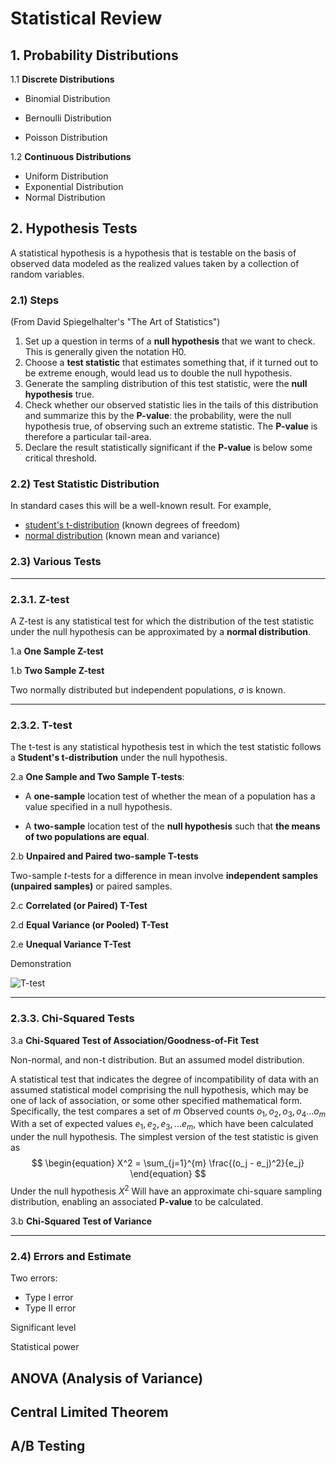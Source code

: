 # Statistical Review

## 1. Probability Distributions

1.1 **Discrete Distributions**

- Binomial Distribution
- Bernoulli Distribution

- Poisson Distribution



1.2 **Continuous Distributions**

- Uniform Distribution
- Exponential Distribution
- Normal Distribution



## 2. Hypothesis Tests

A statistical hypothesis is a hypothesis that is testable on the basis of observed data modeled as the realized values taken by a collection of random variables. 

### 2.1) Steps

(From David Spiegelhalter's "The Art of Statistics")

1. Set up a question in terms of a **null hypothesis** that we want to check. This is generally given the notation H0.
2. Choose a **test statistic** that estimates something  that, if it turned out to be extreme enough, would lead us to double the null hypothesis. 
3. Generate the sampling distribution of this test statistic, were the **null hypothesis** true. 
4. Check whether our observed statistic lies in the tails of this distribution and summarize this by the **P-value**: the probability, were the null hypothesis true, of observing such an extreme statistic. The **P-value** is therefore a particular tail-area.
5. Declare the result statistically significant if the **P-value** is below some critical threshold.  



### 2.2) Test Statistic Distribution

In standard cases this will be a well-known result. For example,

- [student's t-distribution](https://en.wikipedia.org/wiki/Student%27s_t-distribution) (known degrees of freedom)
- [normal distribution](https://en.wikipedia.org/wiki/Normal_distribution) (known mean and variance)



### 2.3) Various Tests

----

### 2.3.1. Z-test

A Z-test is any statistical test for which the distribution of the test statistic under the null hypothesis can be approximated by a **normal distribution**.



1.a **One Sample Z-test**

1.b **Two Sample Z-test**

Two normally distributed but independent populations, $\sigma$ is known. 





------

### 2.3.2. T-test

The t-test is any statistical hypothesis test in which the test statistic follows a **Student's t-distribution** under the null hypothesis.



2.a **One Sample and Two Sample T-tests**:

- A **one-sample**  location test of whether the mean of a population has a value specified in a null hypothesis.

- A **two-sample** location test of the **null hypothesis** such that **the means of two populations are equal**.

  

2.b **Unpaired and Paired two-sample T-tests** 

Two-sample *t*-tests for a difference in mean involve **independent samples (unpaired samples)** or paired samples.

2.c **Correlated (or Paired) T-Test**

2.d **Equal Variance (or Pooled) T-Test**

2.e **Unequal Variance T-Test**



Demonstration

![T-test](https://www.investopedia.com/thmb/J-NC9PcSiu_SrtLk59nYeJqHQFA=/6250x4623/filters:no_upscale():max_bytes(150000):strip_icc():format(webp)/ttest22-0afd4aefe9cc42628f603dc2c7c5f69a.png)



----

### 2.3.3. Chi-Squared Tests

3.a **Chi-Squared Test of Association/Goodness-of-Fit Test** 

Non-normal, and non-t distribution. But an assumed model distribution. 

A statistical test that indicates the degree of incompatibility of data with an assumed statistical model comprising the null hypothesis, which may be one of lack of association, or some other specified mathematical form. Specifically, the test compares a set of $m$ Observed counts $o_1, o_2, o_3, o_4 ... o_m$ With a set of expected values $e_1, e_2, e_3, ... e_m$, which have been calculated under the null hypothesis. The simplest version of the test statistic is given as
$$
\begin{equation}
X^2 = \sum_{j=1}^{m} \frac{(o_j - e_j)^2}{e_j}
\end{equation}
$$
Under the null hypothesis $X^2$ Will have an approximate chi-square sampling distribution, enabling an associated  **P-value** to be calculated. 



3.b **Chi-Squared Test of Variance**





-----

### 2.4) Errors and Estimate

Two errors:

- Type I error
- Type II error

Significant level

Statistical power





## ANOVA (Analysis of Variance)

 



## Central Limited Theorem



## A/B Testing




